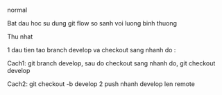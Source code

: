 normal

Bat dau hoc su dung git flow so sanh voi luong binh thuong

Thu nhat

1 dau tien tao branch develop va checkout sang nhanh do :

Cach1: git branch develop, sau do checkout sang nhanh do, git checkout develop

Cach2: git checkout -b develop
2 push nhanh develop len remote




